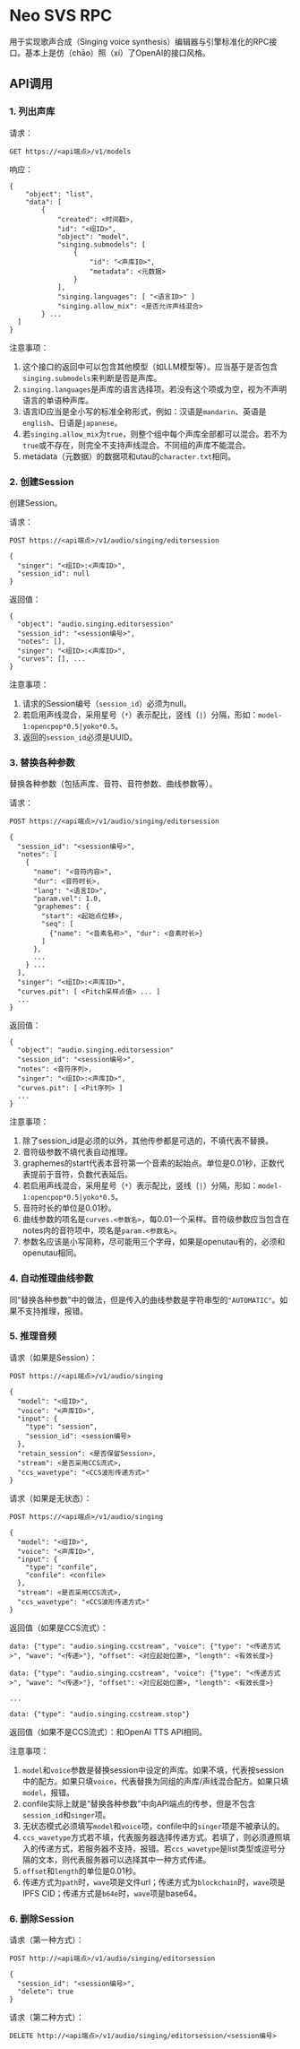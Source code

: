 # Neo SVS RPC
用于实现歌声合成（Singing voice synthesis）编辑器与引擎标准化的RPC接口。基本上是仿（chāo）照（xí）了OpenAI的接口风格。

## API调用

### 1. 列出声库

请求：
```
GET https://<api端点>/v1/models
```

响应：
```
{
    "object": "list",
    "data": [
        {
            "created": <时间戳>,
            "id": "<组ID>",
            "object": "model",
            "singing.submodels": [
                {
                    "id": "<声库ID>",
                    "metadata": <元数据>
                }
            ],
            "singing.languages": [ "<语言ID>" ]
            "singing.allow_mix": <是否允许声线混合>
        } ...
  ]
}
```

注意事项：
1. 这个接口的返回中可以包含其他模型（如LLM模型等）。应当基于是否包含`singing.submodels`来判断是否是声库。
2. `singing.languages`是声库的语言选择项。若没有这个项或为空，视为不声明语言的单语种声库。
3. 语言ID应当是全小写的标准全称形式，例如：汉语是`mandarin`、英语是`english`、日语是`japanese`。
4. 若`singing.allow_mix`为`true`，则整个组中每个声库全部都可以混合。若不为`true`或不存在，则完全不支持声线混合。不同组的声库不能混合。
5. metadata（元数据）的数据项和utau的`character.txt`相同。

### 2. 创建Session

创建Session。

请求：

```
POST https://<api端点>/v1/audio/singing/editorsession

{
  "singer": "<组ID>:<声库ID>",
  "session_id": null
}
```

返回值：

```
{
  "object": "audio.singing.editorsession"
  "session_id": "<session编号>",
  "notes": [],
  "singer": "<组ID>:<声库ID>",
  "curves": [], ...
}
```
注意事项：

1. 请求的Session编号（`session_id`）必须为null。
2. 若启用声线混合，采用星号（`*`）表示配比，竖线（`|`）分隔，形如：`model-1:opencpop*0.5|yoko*0.5`。
3. 返回的`session_id`必须是UUID。

### 3. 替换各种参数

替换各种参数（包括声库、音符、音符参数、曲线参数等）。

请求：

```
POST https://<api端点>/v1/audio/singing/editorsession

{
  "session_id": "<session编号>",
  "notes": [
    {
      "name": "<音符内容>",
      "dur": <音符时长>,
      "lang": "<语言ID>",
      "param.vel": 1.0,
      "graphemes": {
        "start": <起始点位移>,
        "seq": [
          {"name": "<音素名称>", "dur": <音素时长>}
        ]
      },
      ...
    } ...
  ],
  "singer": "<组ID>:<声库ID>",
  "curves.pit": [ <Pitch采样点值> ... ]
  ...
}
```

返回值：

```
{
  "object": "audio.singing.editorsession"
  "session_id": "<session编号>",
  "notes": <音符序列>,
  "singer": "<组ID>:<声库ID>",
  "curves.pit": [ <Pit序列> ]
  ...
}
```
注意事项：

1. 除了session_id是必须的以外，其他传参都是可选的，不填代表不替换。
2. 音符级参数不填代表自动推理。
3. graphemes的start代表本音符第一个音素的起始点。单位是0.01秒，正数代表提前于音符，负数代表延后。
4. 若启用声线混合，采用星号（`*`）表示配比，竖线（`|`）分隔，形如：`model-1:opencpop*0.5|yoko*0.5`。
5. 音符时长的单位是0.01秒。
6. 曲线参数的项名是`curves.<参数名>`，每0.01一个采样。音符级参数应当包含在notes内的音符项中，项名是`param.<参数名>`。
7. 参数名应该是小写简称，尽可能用三个字母，如果是openutau有的，必须和openutau相同。

### 4. 自动推理曲线参数

同“替换各种参数”中的做法，但是传入的曲线参数是字符串型的`"AUTOMATIC"`。如果不支持推理，报错。

### 5. 推理音频

请求（如果是Session）：
```
POST https://<api端点>/v1/audio/singing

{
  "model": "<组ID>",
  "voice": "<声库ID>",
  "input": {
    "type": "session",
    "session_id": <session编号>
  },
  "retain_session": <是否保留Session>,
  "stream": <是否采用CCS流式>,
  "ccs_wavetype": "<CCS波形传递方式>"
}
```

请求（如果是无状态）：
```
POST https://<api端点>/v1/audio/singing

{
  "model": "<组ID>",
  "voice": "<声库ID>",
  "input": {
    "type": "confile",
    "confile": <confile>
  },
  "stream": <是否采用CCS流式>,
  "ccs_wavetype": "<CCS波形传递方式>"
}
```

返回值（如果是CCS流式）：
```
data: {"type": "audio.singing.ccstream", "voice": {"type": "<传递方式>", "wave": "<传递>"}, "offset": <对应起始位置>, "length": <有效长度>}

data: {"type": "audio.singing.ccstream", "voice": {"type": "<传递方式>", "wave": "<传递>"}, "offset": <对应起始位置>, "length": <有效长度>}

...

data: {"type": "audio.singing.ccstream.stop"}
```

返回值（如果不是CCS流式）：和OpenAI TTS API相同。

注意事项：
1. `model`和`voice`参数是替换session中设定的声库。如果不填，代表按session中的配方。如果只填`voice`，代表替换为同组的声库/声线混合配方。如果只填`model`，报错。
2. confile实际上就是“替换各种参数”中向API端点的传参，但是不包含`session_id`和`singer`项。
3. 无状态模式必须填写`model`和`voice`项，confile中的`singer`项是不被承认的。
4. `ccs_wavetype`方式若不填，代表服务器选择传递方式。若填了，则必须遵照填入的传递方式，若服务器不支持，报错。若`ccs_wavetype`是list类型或逗号分隔的文本，则代表服务器可以选择其中一种方式传递。
5. `offset`和`length`的单位是0.01秒。
6. 传递方式为`path`时，`wave`项是文件url；传递方式为`blockchain`时，`wave`项是IPFS CID；传递方式是`b64e`时，`wave`项是base64。

### 6. 删除Session

请求（第一种方式）：
```
POST http://<api端点>/v1/audio/singing/editorsession

{
  "session_id": "<session编号>",
  "delete": true
}
```

请求（第二种方式）：

```
DELETE http://<api端点>/v1/audio/singing/editorsession/<session编号>
```
